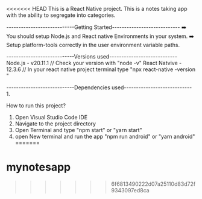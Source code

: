 <<<<<<< HEAD
This is a React Native project.
This is a notes taking app with the ability to segregate into categories.

----------------------------Getting Started----------------------------
➡️ You should setup Node.js and React native Environments in your system.
➡️ Setup platform-tools correctly in the user environment variable paths.

----------------------------Versions used----------------------------
Node.js - v20.11.1   // Check your version with "node -v"
React Natvive - 12.3.6  // In your react native project terminal type "npx react-native -version "

----------------------------Dependencies used----------------------------
1. 


How to run this project?
1. Open Visual Studio Code IDE
2. Navigate to the project directory 
3. Open Terminal and type "npm start" or "yarn start"
4. open New terminal and run the app "npm run android" or "yarn android"
=======
# mynotesapp
>>>>>>> 6f6813490222d07a25110d83d72f9343097ed8ca
